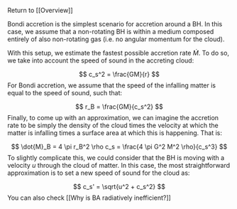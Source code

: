 Return to [[Overview]]

Bondi accretion is the simplest scenario for accretion around a BH. In this case, we assume that a non-rotating BH is within a medium composed entirely of also non-rotating gas (i.e. no angular momentum for the cloud).

With this setup, we estimate the fastest possible accretion rate $\dot{M}$. To do so, we take into account the speed of sound in the accreting cloud:

$$
c_s^2 = \frac{GM}{r}
$$
For Bondi accretion, we assume that the speed of the infalling matter is equal to the speed of sound, such that:

$$
r_B = \frac{GM}{c_s^2}
$$
Finally, to come up with an approximation, we can imagine the accretion rate to be simply  the density of the cloud times the velocity at which the matter is infalling times a surface area at which this is happening. That is:

$$
\dot{M}_B = 4 \pi r_B^2 \rho c_s = \frac{4 \pi G^2 M^2 \rho}{c_s^3}
$$
To slightly complicate this, we could consider that the BH is moving with a velocity $u$ through the cloud of matter. In this case, the most straightforward approximation is to set a new speed of sound for the cloud as:

$$
c_s' = \sqrt{u^2 + c_s^2}
$$
You can also check [[Why is BA radiatively inefficient?]]